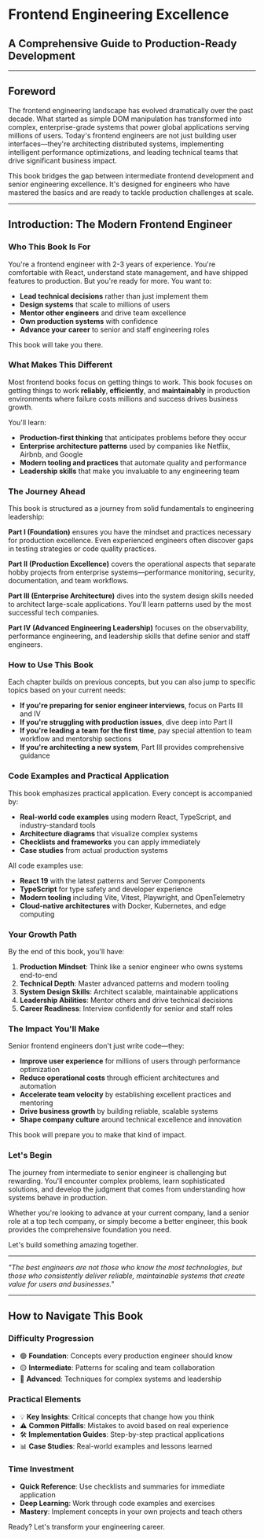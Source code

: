 # Frontend Engineering Excellence
## A Comprehensive Guide to Production-Ready Development

---

## Foreword

The frontend engineering landscape has evolved dramatically over the past decade. What started as simple DOM manipulation has transformed into complex, enterprise-grade systems that power global applications serving millions of users. Today's frontend engineers are not just building user interfaces—they're architecting distributed systems, implementing intelligent performance optimizations, and leading technical teams that drive significant business impact.

This book bridges the gap between intermediate frontend development and senior engineering excellence. It's designed for engineers who have mastered the basics and are ready to tackle production challenges at scale.

---

## Introduction: The Modern Frontend Engineer

### Who This Book Is For

You're a frontend engineer with 2-3 years of experience. You're comfortable with React, understand state management, and have shipped features to production. But you're ready for more. You want to:

- **Lead technical decisions** rather than just implement them
- **Design systems** that scale to millions of users
- **Mentor other engineers** and drive team excellence
- **Own production systems** with confidence
- **Advance your career** to senior and staff engineering roles

This book will take you there.

### What Makes This Different

Most frontend books focus on getting things to work. This book focuses on getting things to work **reliably**, **efficiently**, and **maintainably** in production environments where failure costs millions and success drives business growth.

You'll learn:
- **Production-first thinking** that anticipates problems before they occur
- **Enterprise architecture patterns** used by companies like Netflix, Airbnb, and Google
- **Modern tooling and practices** that automate quality and performance
- **Leadership skills** that make you invaluable to any engineering team

### The Journey Ahead

This book is structured as a journey from solid fundamentals to engineering leadership:

**Part I (Foundation)** ensures you have the mindset and practices necessary for production excellence. Even experienced engineers often discover gaps in testing strategies or code quality practices.

**Part II (Production Excellence)** covers the operational aspects that separate hobby projects from enterprise systems—performance monitoring, security, documentation, and team workflows.

**Part III (Enterprise Architecture)** dives into the system design skills needed to architect large-scale applications. You'll learn patterns used by the most successful tech companies.

**Part IV (Advanced Engineering Leadership)** focuses on the observability, performance engineering, and leadership skills that define senior and staff engineers.

### How to Use This Book

Each chapter builds on previous concepts, but you can also jump to specific topics based on your current needs:

- **If you're preparing for senior engineer interviews**, focus on Parts III and IV
- **If you're struggling with production issues**, dive deep into Part II
- **If you're leading a team for the first time**, pay special attention to team workflow and mentorship sections
- **If you're architecting a new system**, Part III provides comprehensive guidance

### Code Examples and Practical Application

This book emphasizes practical application. Every concept is accompanied by:
- **Real-world code examples** using modern React, TypeScript, and industry-standard tools
- **Architecture diagrams** that visualize complex systems
- **Checklists and frameworks** you can apply immediately
- **Case studies** from actual production systems

All code examples use:
- **React 19** with the latest patterns and Server Components
- **TypeScript** for type safety and developer experience
- **Modern tooling** including Vite, Vitest, Playwright, and OpenTelemetry
- **Cloud-native architectures** with Docker, Kubernetes, and edge computing

### Your Growth Path

By the end of this book, you'll have:

1. **Production Mindset**: Think like a senior engineer who owns systems end-to-end
2. **Technical Depth**: Master advanced patterns and modern tooling
3. **System Design Skills**: Architect scalable, maintainable applications
4. **Leadership Abilities**: Mentor others and drive technical decisions
5. **Career Readiness**: Interview confidently for senior and staff roles

### The Impact You'll Make

Senior frontend engineers don't just write code—they:
- **Improve user experience** for millions of users through performance optimization
- **Reduce operational costs** through efficient architectures and automation
- **Accelerate team velocity** by establishing excellent practices and mentoring
- **Drive business growth** by building reliable, scalable systems
- **Shape company culture** around technical excellence and innovation

This book will prepare you to make that kind of impact.

### Let's Begin

The journey from intermediate to senior engineer is challenging but rewarding. You'll encounter complex problems, learn sophisticated solutions, and develop the judgment that comes from understanding how systems behave in production.

Whether you're looking to advance at your current company, land a senior role at a top tech company, or simply become a better engineer, this book provides the comprehensive foundation you need.

Let's build something amazing together.

---

*"The best engineers are not those who know the most technologies, but those who consistently deliver reliable, maintainable systems that create value for users and businesses."*

---

## How to Navigate This Book

### Difficulty Progression
- 🟢 **Foundation**: Concepts every production engineer should know
- 🟡 **Intermediate**: Patterns for scaling and team collaboration  
- 🔴 **Advanced**: Techniques for complex systems and leadership

### Practical Elements
- 💡 **Key Insights**: Critical concepts that change how you think
- ⚠️ **Common Pitfalls**: Mistakes to avoid based on real experience
- 🛠️ **Implementation Guides**: Step-by-step practical applications
- 📊 **Case Studies**: Real-world examples and lessons learned

### Time Investment
- **Quick Reference**: Use checklists and summaries for immediate application
- **Deep Learning**: Work through code examples and exercises
- **Mastery**: Implement concepts in your own projects and teach others

Ready? Let's transform your engineering career.